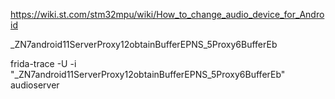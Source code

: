 https://wiki.st.com/stm32mpu/wiki/How_to_change_audio_device_for_Android



_ZN7android11ServerProxy12obtainBufferEPNS_5Proxy6BufferEb

frida-trace -U -i "_ZN7android11ServerProxy12obtainBufferEPNS_5Proxy6BufferEb" audioserver